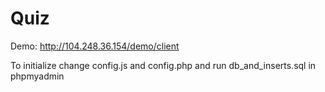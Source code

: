 # Quiz

Demo: http://104.248.36.154/demo/client

To initialize change config.js and config.php and run db_and_inserts.sql in phpmyadmin